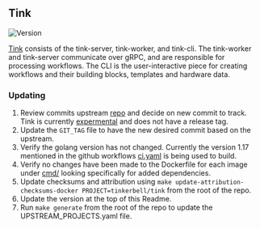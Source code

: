 ## **Tink**
![Version](https://img.shields.io/badge/version-b89f887c4f7d1c47809548ef0e3446dab8129c88-blue)

[Tink](https://github.com/tinkerbell/tink) consists of the tink-server, tink-worker, and tink-cli. The tink-worker and tink-server communicate over gRPC, and are responsible for processing workflows. The CLI is the user-interactive piece for creating workflows and their building blocks, templates and hardware data.

### Updating

1. Review commits upstream [repo](https://github.com/tinkerbell/tink) and decide on new commit to track. Tink is currently [expermental](https://github.com/equinix-labs/equinix-labs/blob/main/experimental-statement.md) and does not have a release tag.
1. Update the `GIT_TAG` file to have the new desired commit based on the upstream.
1. Verify the golang version has not changed. Currently the version 1.17 mentioned in the github workflows [ci.yaml](https://github.com/tinkerbell/tink/blob/main/.github/workflows/ci.yaml) is being used to build.
1. Verify no changes have been made to the Dockerfile for each image under [cmd/<image-name>](https://github.com/tinkerbell/tink/tree/main/cmd) looking specifically for added dependencies.
1. Update checksums and attribution using `make update-attribution-checksums-docker PROJECT=tinkerbell/tink` from the root of the repo.
1. Update the version at the top of this Readme.
1. Run `make generate` from the root of the repo to update the UPSTREAM_PROJECTS.yaml file.